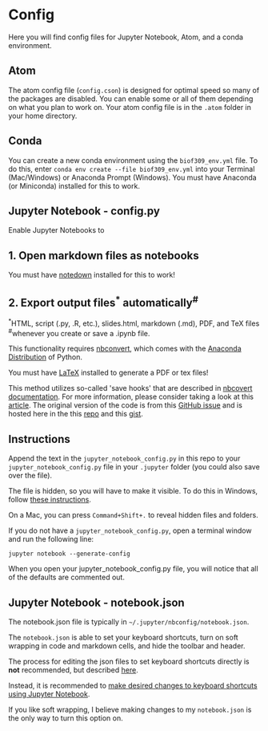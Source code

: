 # Config

Here you will find config files for Jupyter Notebook, Atom, and a conda environment.

## Atom
The atom config file (`config.cson`) is designed for optimal speed so many of the packages are disabled. You can enable some or all of them depending on what you plan to work on. Your atom config file is in the `.atom` folder in your home directory.

## Conda

You can create a new conda environment using the `biof309_env.yml` file. To do this, enter `conda env create --file biof309_env.yml` into your Terminal (Mac/Windows) or Anaconda Prompt (Windows). You must have Anaconda (or Miniconda) installed for this to work.

## Jupyter Notebook - config.py

Enable Jupyter Notebooks to

## 1. Open markdown files as notebooks

You must have [notedown](https://github.com/aaren/notedown) installed for this to work!

## 2. Export output files<sup>\*</sup> automatically<sup>\#</sup>

<sup>\*</sup>HTML, script (.py, .R, etc.), slides.html, markdown (.md), PDF, and TeX files <br>
<sup>\#</sup>whenever you create or save a .ipynb file.

This functionality requires [nbconvert](https://nbconvert.readthedocs.io/en/latest/install.html#installing-nbconvert), which comes with the [Anaconda Distribution](https://www.anaconda.com/download/) of Python.

You must have [LaTeX](https://nbconvert.readthedocs.io/en/latest/install.html#installing-tex) installed to generate a PDF or tex files!

This method utilizes so-called 'save hooks' that are described in [nbcovert documentation](http://jupyter-notebook.readthedocs.io/en/latest/extending/savehooks.html ).
For more information, please consider taking a look at this [article](https://svds.com/jupyter-notebook-best-practices-for-data-science/). The original version of the code is from this [GitHub issue](https://github.com/ipython/ipython/issues/8009) and is hosted here in the this [repo](https://github.com/jbwhit/til/blob/master/jupyter/autosave_html_py.md) and this [gist](https://gist.github.com/jbwhit/881bdeeaae3e4128947c).

## Instructions
Append the text in the `jupyter_notebook_config.py` in this repo to your `jupyter_notebook_config.py` file in your `.jupyter` folder (you could also save over the file).

The file is hidden, so you will have to make it visible.
To do this in Windows, follow [these instructions](https://www.howtogeek.com/howto/windows-vista/show-hidden-files-and-folders-in-windows-vista/).

On a Mac, you can press `Command+Shift+.` to reveal hidden files and folders.

If you do not have a `jupyter_notebook_config.py`, open a terminal window and run the following line:

`jupyter notebook --generate-config`

When you open your jupyter_notebook_config.py file, you will notice that all of the defaults are commented out.

## Jupyter Notebook - notebook.json

The notebook.json file is typically in `~/.jupyter/nbconfig/notebook.json`.

The `notebook.json` is able to set your keyboard shortcuts, turn on soft wrapping in code and markdown cells, and hide the toolbar and header.

The process for editing the json files to set keyboard shortcuts directly is **not** recommended, but described [here](http://jupyter-notebook.readthedocs.io/en/latest/extending/keymaps.html).

Instead, it is recommended to [make desired changes to keyboard shortcuts using Jupyter Notebook](http://jupyter-notebook.readthedocs.io/en/latest/examples/Notebook/Custom%20Keyboard%20Shortcuts.html).

If you like soft wrapping, I believe making changes to my `notebook.json` is the only way to turn this option on.
